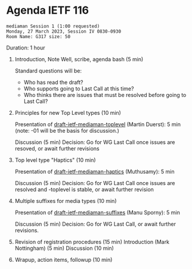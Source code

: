 # Agenda IETF 116


    mediaman Session 1 (1:00 requested)
    Monday, 27 March 2023, Session IV 0830-0930
    Room Name: G317 size: 50
Duration: 1 hour

1. Introduction, Note Well, scribe, agenda bash (5 min)

    Standard questions will be:
    * Who has read the draft?
    * Who supports going to Last Call at this time?
    * Who thinks there are issues that must be resolved before going to Last Call?

3. Principles for new Top Level types (10 min)
    
    Presentation of [draft-ietf-mediaman-toplevel](https://datatracker.ietf.org/doc/draft-ietf-mediaman-toplevel/) (Martin Duerst): 5 min (note: -01 will be the basis for discussion.)
    
    Discussion (5 min)
    Decision: Go for WG Last Call once issues are resoved, or await further revisions
    
4. Top level type "Haptics" (10 min)

    Presentation of [draft-ietf-mediaman-haptics](https://datatracker.ietf.org/doc/draft-ietf-mediaman-haptics/) (Muthusamy): 5 min
    
    Discussion (5 min)
    Decision: Go for WG Last Call once issues are resolved and -toplevel is stable, or await further revision
    
6. Multiple suffixes for media types (10 min)

    Presentation of [draft-ietf-mediaman-suffixes](https://datatracker.ietf.org/doc/draft-ietf-mediaman-suffixes/) (Manu Sporny): 5 min
  
    Discussion (5 min)
    Decision: Go for WG Last Call, or await further revisions.
    
6. Revision of registration procedures (15 min)
    Introduction (Mark Nottingham) (5 min)
    Discussion (10 min)
    
6. Wrapup, action items, followup (10 min)
